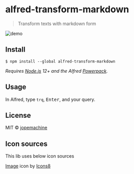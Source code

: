 # alfred-transform-markdown

> Transform texts with markdown form

![demo](./demo1.gif)

## Install

```
$ npm install --global alfred-transform-markdown
```

*Requires [Node.js](https://nodejs.org) 12+ and the Alfred [Powerpack](https://www.alfredapp.com/powerpack/).*

## Usage

In Alfred, type `trq`, <kbd>Enter</kbd>, and your query.

## License

MIT © [jopemachine](https://github.com/jopemachine/alfred-transform-markdown)

## Icon sources

This lib uses below icon sources

<a target="_blank" href="https://icons8.com">Image</a> icon by <a target="_blank" href="https://icons8.com">Icons8</a>
